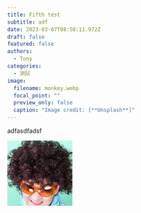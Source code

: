 ```yaml
---
title: Fifth test
subtitle: adf
date: 2023-03-07T08:50:11.972Z
draft: false
featured: false
authors:
  - Tony
categories:
  - 測試
image:
  filename: monkey.webp
  focal_point: ""
  preview_only: false
  caption: "Image credit: [**Unsplash**]"
---
```

a﻿dfasdfadsf

![](avatar.jpg)